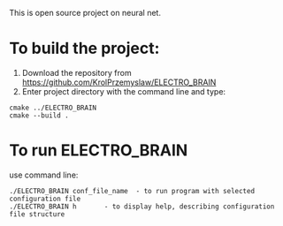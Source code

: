 This is open source project on neural net.
# To build the project:
1. Download the repository from https://github.com/KrolPrzemyslaw/ELECTRO_BRAIN
2. Enter project directory with the command line and type:
```
cmake ../ELECTRO_BRAIN
cmake --build .
```


# To run ELECTRO_BRAIN 
use command line:
```
./ELECTRO_BRAIN conf_file_name	- to run program with selected configuration file
./ELECTRO_BRAIN h		- to display help, describing configuration file structure
```
